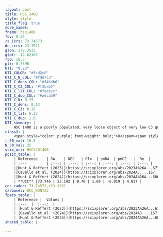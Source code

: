 ```yaml
---
layout: post
title: HSC 1400
style: style
title_flag: true
more_names: 
fname: hsc1400
fov: 0.55
ra_icrs: 73.74573
de_icrs: 23.1921
glon: 178.3533
glat: -12.62307
r50: 16.5
plx: 0.7596
UTI: "0.23"
UTI_COLOR: "#fcd2c0"
UTI_C_N_COL: "#fdd7c3"
UTI_C_dens_COL: "#f4bdb6"
UTI_C_C3_COL: "#f3bab5"
UTI_C_lit_COL: "#fee8cc"
UTI_C_dup_COL: "#a6cab9"
UTI_C_N: 0.25
UTI_C_dens: 0.13
UTI_C_C3: 0.12
UTI_C_lit: 0.33
UTI_C_dup: 1.0
UTI_summary: |
    HSC 1400 is a poorly populated, very loose object of very low C3 quality. It was recently reported in the literature.
class3: |
    <span style="color: purple; font-weight: bold;">D</span><span style="color: red; font-weight: bold;">C</span>
r_50_val: 16.5
N_50_val: 25
scix_url: HSC%201400
posit_table: |
    | Reference    | RA    | DEC   | Plx  | pmRA  | pmDE   |  Rv  |
    | :---         | :---: | :---: | :---: | :---: | :---: | :---: |
    |[Hunt & Reffert (2023)](https://scixplorer.org/abs/2023A%26A...673A.114H) | 73.767 | 23.169 | 0.752 | 1.75 | -6.007 | 8.209 |
    |[Cavallo et al. (2024)](https://scixplorer.org/abs/2024AJ....167...12C) | 73.732 | 23.223 | 0.762 | -- | -- | -- |
    |[Hunt & Reffert (2024)](https://scixplorer.org/abs/2024A%26A...686A..42H) | 73.767 | 23.169 | 0.752 | 1.75 | -6.007 | 8.209 |
    | **UCC** |73.746 | 23.192 | 0.76 | 1.69 | -6.019 | 4.017 | 
cds_radec: 73.74573,+23.1921
carousel: UCC_HUNT23
fpars_table: |
    | Reference |  Values |
    | :---  |  :---:  |
    | [Hunt & Reffert (2023)](https://scixplorer.org/abs/2023A%26A...673A.114H) | `AV50=1.501, diffAV50=1.032, MOD50=10.477, logAge50=8.182` |
    | [Cavallo et al. (2024)](https://scixplorer.org/abs/2024AJ....167...12C) | `AV50=1.35, dMod50=10.61, logAge50=8.61, [Fe/H]50=0.33` |
    | [Hunt & Reffert (2024)](https://scixplorer.org/abs/2024A%26A...686A..42H) | `MassJ=94.9026` |
shared_table: |
    
---
```

